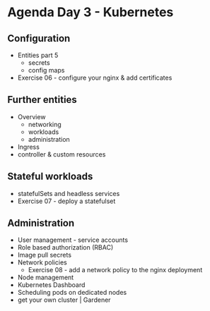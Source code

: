 # Agenda Day 3 - Kubernetes

## Configuration
* Entities part 5
  * secrets
  * config maps
* Exercise 06 - configure your nginx & add certificates

## Further entities
* Overview
  * networking
  * workloads
  * administration
* Ingress
* controller & custom resources

## Stateful workloads
* statefulSets and headless services
* Exercise 07 - deploy a statefulset

## Administration
* User management - service accounts
* Role based authorization (RBAC)
* Image pull secrets
* Network policies
  * Exercise 08 - add a network policy to the nginx deployment
* Node management
* Kubernetes Dashboard
* Scheduling pods on dedicated nodes
* get your own cluster | Gardener
